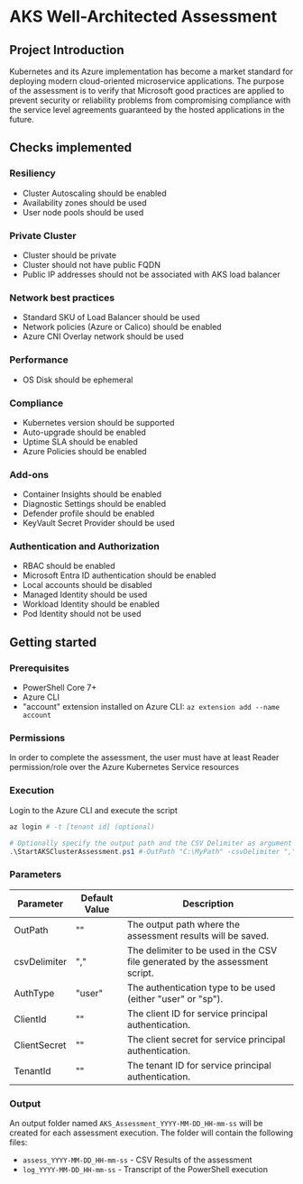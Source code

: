 # AKS Well-Architected Assessment

## Project Introduction

Kubernetes and its Azure implementation has become a market standard for
deploying modern cloud-oriented microservice applications. The purpose of the
assessment is to verify that Microsoft good practices are applied to prevent
security or reliability problems from compromising compliance with the service
level agreements guaranteed by the hosted applications in the future.

## Checks implemented

### Resiliency

- Cluster Autoscaling should be enabled
- Availability zones should be used
- User node pools should be used

### Private Cluster

- Cluster should be private
- Cluster should not have public FQDN
- Public IP addresses should not be associated with AKS load balancer

### Network best practices

- Standard SKU of Load Balancer should be used
- Network policies (Azure or Calico) should be enabled
- Azure CNI Overlay network should be used

### Performance

- OS Disk should be ephemeral

### Compliance

- Kubernetes version should be supported
- Auto-upgrade should be enabled
- Uptime SLA should be enabled
- Azure Policies should be enabled

### Add-ons

- Container Insights should be enabled
- Diagnostic Settings should be enabled
- Defender profile should be enabled
- KeyVault Secret Provider should be used

### Authentication and Authorization

- RBAC should be enabled
- Microsoft Entra ID authentication should be enabled
- Local accounts should be disabled
- Managed Identity should be used
- Workload Identity should be enabled
- Pod Identity should not be used

## Getting started

### Prerequisites

- PowerShell Core 7+
- Azure CLI
- "account" extension installed on Azure CLI: `az extension add --name account`

### Permissions

In order to complete the assessment, the user must have at least Reader
permission/role over the Azure Kubernetes Service resources

### Execution

Login to the Azure CLI and execute the script

```powershell
az login # -t [tenant id] (optional)

# Optionally specify the output path and the CSV Delimiter as argument
.\StartAKSClusterAssessment.ps1 #-OutPath "C:\MyPath" -csvDelimiter ","

```

### Parameters

| Parameter    | Default Value | Description                                                                  |
| ------------ | ------------- | ---------------------------------------------------------------------------- |
| OutPath      | ""            | The output path where the assessment results will be saved.                  |
| csvDelimiter | ","           | The delimiter to be used in the CSV file generated by the assessment script. |
| AuthType     | "user"        | The authentication type to be used (either "user" or "sp").                  |
| ClientId     | ""            | The client ID for service principal authentication.                          |
| ClientSecret | ""            | The client secret for service principal authentication.                      |
| TenantId     | ""            | The tenant ID for service principal authentication.                          |

### Output

An output folder named `AKS_Assessment_YYYY-MM-DD_HH-mm-ss` will be created for
each assessment execution. The folder will contain the following files:

- `assess_YYYY-MM-DD_HH-mm-ss` - CSV Results of the assessment
- `log_YYYY-MM-DD_HH-mm-ss` - Transcript of the PowerShell execution
